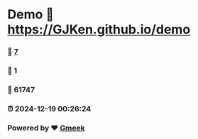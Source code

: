 # Demo :link: https://GJKen.github.io/demo 
### :page_facing_up: [7](https://GJKen.github.io/demo/tag.html) 
### :speech_balloon: 1 
### :hibiscus: 61747 
### :alarm_clock: 2024-12-19 00:26:24 
### Powered by :heart: [Gmeek](https://github.com/Meekdai/Gmeek)
